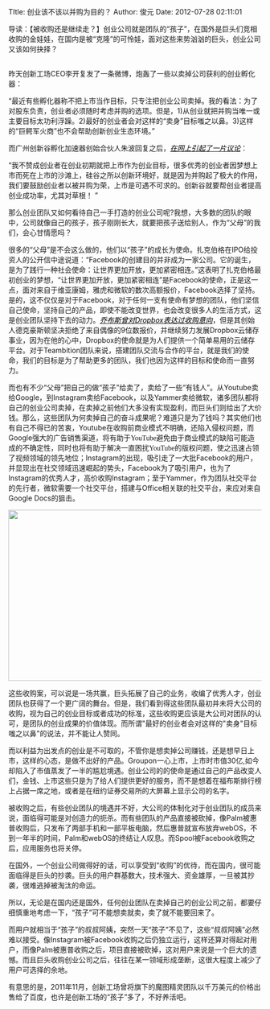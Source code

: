 TItle: 创业该不该以并购为目的？
Author: 俊元
Date: 2012-07-28 02:11:01

导读：【被收购还是继续走？】创业公司就是团队的“孩子”，在国外是巨头们竞相收购的金娃娃，在国内是被“克隆”的可怜娃，面对这些来势汹汹的巨头，创业公司又该如何抉择？

## 
昨天创新工场CEO李开复发了一条微博，炮轰了一些以卖掉公司获利的创业孵化器：

“最近有些孵化器称不把上市当作目标，只专注把创业公司卖掉。我的看法：为了对股东负责，创业者必须随时考虑并购的选项。但是，1)从创业就把并购当唯一或主要目标太功利浮躁。2)最好的创业者会对这样的“卖身”目标嗤之以鼻。3)这样的“巨鳄军火商”也不会帮助创新创业生态环境。”

而广州创新谷孵化加速器创始合伙人朱波回复之后，<em><span style="color: #000000;"><a href="http://capital.cyzone.cn/article/230174/" target="_blank"><span style="color: #000000;">在网上引起了一片议论</span></a></span></em>：

“我不赞成创业者在创业初期就把上市作为创业目标，很多优秀的创业者因梦想上市而死在上市的沙滩上，硅谷之所以创新环境好，就是因为并购起了极大的作用，我们要鼓励创业者以被并购为荣，上市是可遇不可求的。创新谷就要帮创业者提高创业成功率，尤其对草根！ ”

那么创业团队又如何看待自己一手打造的创业公司呢?我想，大多数的团队的眼中，公司就像自己的孩子，孩子刚刚长大，就要把孩子送给别人，作为“父母”的我们，会心甘情愿吗？

很多的“父母”是不会这么做的，他们以“孩子”的成长为使命。扎克伯格在IPO给投资人的公开信中途说道：“Facebook的创建目的并非成为一家公司。它的诞生，是为了践行一种社会使命：让世界更加开放，更加紧密相连。”这表明了扎克伯格最初创业的梦想，“让世界更加开放，更加紧密相连”是Facebook的使命，正是这一点，面对来自于维亚康姆，雅虎和微软的数次高额报价，Facebook选择了坚持。是的，这不仅仅是对于Facebook，对于任何一支有使命有梦想的团队，他们坚信自己使命，坚持自己的产品，即使不能改变世界，也会改变很多人的生活方式，这是创业团队坚持下去的动力。<em><span style="color: #000000;"><a href="http://www.forbeschina.com/review/201110/0012740.shtml " target="_blank"><span style="color: #000000;">乔布斯曾对Dropbox表达过收购意向</span></a></span></em>，但是其创始人德克豪斯顿坚决拒绝了来自偶像的9位数报价，并继续努力发展Dropbox云储存事业，因为在他的心中，Dropbox的使命就是为人们提供一个简单易用的云储存平台。对于Teambition团队来说，搭建团队交流与合作的平台，就是我们的使命，我们的目标是为了帮助更多的团队，我们也因为这样的目标和使命而一直努力。

而也有不少“父母”把自己的做“孩子”给卖了，卖给了一些“有钱人”。从Youtube卖给Google，到Instagram卖给Facebook，以及Yammer卖给微软，诸多团队都将自己的创业公司卖掉，在卖掉之前他们大多没有实现盈利，而巨头们则给出了大价钱。那么，这些团队为何卖掉自己的奋斗成果呢？难道只是为了钱吗？其实他们也有自己不得已的苦衷，Youtube在收购前商业模式不明确，还陷入侵权问题，而Google<span style="font-family: 宋体;">强大的广告销售渠道，将有助于</span><span style="font-family: 'Times New Roman';">YouTube</span><span style="font-family: 宋体;">避免由于商业模式的缺陷可能造成的不确定性，同时也将有助于解决一直困扰</span><span style="font-family: 'Times New Roman';">YouTube</span><span style="font-family: 宋体;">的版权问题，</span>使之迅速占领了视频领域的领先地位；Instagram的出现，吸引走了一大批Facebook的用户，并显现出在社交领域迅速崛起的势头，Facebook为了吸引用户，也为了Instagram的优秀人才，高价收购Instagram；至于Yammer，作为团队社交平台的先行者，微软需要一个社交平台，搭建与Office相关联的社交平台，来应对来自Google Docs的狙击。
<p style="text-align: center;"><img class="firstIMG aligncenter" title="201207251725" src="http://www.gomonews.com/wp-content/uploads/2009/11/money_in_hand.jpg" alt="" width="509" height="340" /></p>
这些收购案，可以说是一场共赢，巨头拓展了自己的业务，收编了优秀人才，创业团队也获得了一个更广阔的舞台。但是，我们看到得这些团队最初并未将大公司的收购，视为自己的创业目标或者成功的标准，这些收购更应该是大公司对团队的认可，是团队的创业成果的价值体现。而所谓"最好的创业者会对这样的"卖身"目标嗤之以鼻"的说法，并不能让人赞同。

而以利益为出发点的创业是不可取的，不管你是想卖掉公司赚钱，还是想早日上市，这样的心态，是做不出好的产品。Groupon一心上市，上市时市值30亿,如今却陷入了市值蒸发了一半的尴尬境遇。创业公司的的使命是通过自己的产品改变人们，金钱、上市这些只是为了给人们提供更好的服务，而不是想着在福布斯排行榜上占据一席之地，或者是在纽约证券交易所的大屏幕上显示公司的名字。

被收购之后，有些创业团队的境遇并不好，大公司的体制化对于创业团队的成员来说，面临得可能是对创造力的扼杀。而有些团队的产品直接被砍掉，像Palm被惠普收购后，只发布了两部手机和一部平板电脑，然后惠普就宣布放弃webOS，不到一年半的时间，Palm和webOS的终结让人叹息。而Spool被Facebook收购之后，应用服务也将关停。

在国外，一个创业公司做得好的话，可以享受到“收购”的优待，而在国内，很可能面临得是巨头的抄袭。巨头的用户群基数大，技术强大、资金雄厚，一旦被其抄袭，很难逃掉被淘汰的命运。

所以，无论是在国内还是国外，任何创业团队在卖掉自己的创业公司之前，都要仔细慎重地考虑一下，“孩子”可不能想卖就卖，卖了就不能要回来了。

而用户就相当于“孩子”的叔叔阿姨，突然一天“孩子”不见了，这些“叔叔阿姨”必然难以接受。像Instagram被Facebook收购之后仍独立运行，这样还算对得起对用户，而像Palm被惠普收购之后，项目直接被砍掉，这对用户来说是一个巨大的遗憾。而且巨头收购创业公司之后，往往在某一领域形成垄断，这很大程度上减少了用户可选择的余地。

有意思的是，2011年11月，创新工场曾将旗下的魔图精灵团队以千万美元的价格出售给了百度，也许是创新工场的“孩子”多了，不好养活吧。
